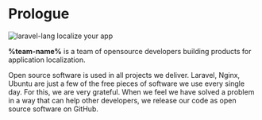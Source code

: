# Prologue

![laravel-lang localize your app](https://preview.dragon-code.pro/laravel-lang/localize-your-app.svg?brand=laravel&preposition=with&mode=dark)

**%team-name%** is a team of opensource developers building products for application localization.

Open source software is used in all projects we deliver.
Laravel, Nginx, Ubuntu are just a few of the free pieces of software we use every single day.
For this, we are very grateful. When we feel we have solved a problem in a way that can help other developers, we
release our code as open source software on GitHub.

<include from="snippets-library.topic" element-id="lists-laravel-projects"/>
